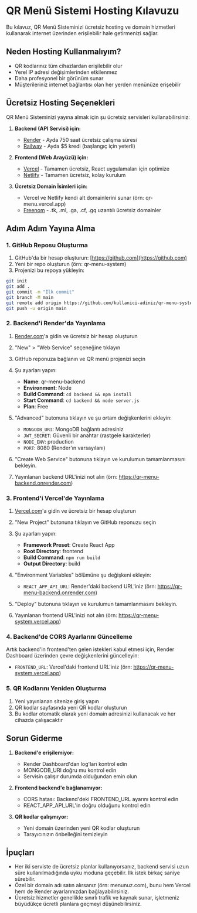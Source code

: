 # QR Menü Sistemi Hosting Kılavuzu

Bu kılavuz, QR Menü Sisteminizi ücretsiz hosting ve domain hizmetleri kullanarak internet üzerinden erişilebilir hale getirmenizi sağlar.

## Neden Hosting Kullanmalıyım?

- QR kodlarınız tüm cihazlardan erişilebilir olur
- Yerel IP adresi değişimlerinden etkilenmez
- Daha profesyonel bir görünüm sunar
- Müşterileriniz internet bağlantısı olan her yerden menünüze erişebilir

## Ücretsiz Hosting Seçenekleri

QR Menü Sisteminizi yayına almak için şu ücretsiz servisleri kullanabilirsiniz:

1. **Backend (API Servisi) için:**
   - [Render](https://render.com) - Ayda 750 saat ücretsiz çalışma süresi
   - [Railway](https://railway.app) - Ayda $5 kredi (başlangıç için yeterli)
   
2. **Frontend (Web Arayüzü) için:**
   - [Vercel](https://vercel.com) - Tamamen ücretsiz, React uygulamaları için optimize
   - [Netlify](https://netlify.com) - Tamamen ücretsiz, kolay kurulum

3. **Ücretsiz Domain İsimleri için:**
   - Vercel ve Netlify kendi alt domainlerini sunar (örn: qr-menu.vercel.app)
   - [Freenom](https://www.freenom.com) - .tk, .ml, .ga, .cf, .gq uzantılı ücretsiz domainler

## Adım Adım Yayına Alma

### 1. GitHub Reposu Oluşturma

1. GitHub'da bir hesap oluşturun: [https://github.com](https://github.com)
2. Yeni bir repo oluşturun (örn: qr-menu-system)
3. Projenizi bu repoya yükleyin:

```bash
git init
git add .
git commit -m "İlk commit"
git branch -M main
git remote add origin https://github.com/kullanici-adiniz/qr-menu-system.git
git push -u origin main
```

### 2. Backend'i Render'da Yayınlama

1. [Render.com](https://render.com)'a gidin ve ücretsiz bir hesap oluşturun
2. "New" > "Web Service" seçeneğine tıklayın
3. GitHub reponuza bağlanın ve QR menü projenizi seçin
4. Şu ayarları yapın:
   - **Name**: qr-menu-backend
   - **Environment**: Node
   - **Build Command**: `cd backend && npm install`
   - **Start Command**: `cd backend && node server.js`
   - **Plan**: Free

5. "Advanced" butonuna tıklayın ve şu ortam değişkenlerini ekleyin:
   - `MONGODB_URI`: MongoDB bağlantı adresiniz
   - `JWT_SECRET`: Güvenli bir anahtar (rastgele karakterler)
   - `NODE_ENV`: production
   - `PORT`: 8080 (Render'ın varsayılanı)

6. "Create Web Service" butonuna tıklayın ve kurulumun tamamlanmasını bekleyin.

7. Yayınlanan backend URL'inizi not alın (örn: https://qr-menu-backend.onrender.com)

### 3. Frontend'i Vercel'de Yayınlama

1. [Vercel.com](https://vercel.com)'a gidin ve ücretsiz bir hesap oluşturun
2. "New Project" butonuna tıklayın ve GitHub reponuzu seçin
3. Şu ayarları yapın:
   - **Framework Preset**: Create React App
   - **Root Directory**: frontend
   - **Build Command**: `npm run build`
   - **Output Directory**: build

4. "Environment Variables" bölümüne şu değişkeni ekleyin:
   - `REACT_APP_API_URL`: Render'daki backend URL'iniz (örn: https://qr-menu-backend.onrender.com)

5. "Deploy" butonuna tıklayın ve kurulumun tamamlanmasını bekleyin.

6. Yayınlanan frontend URL'inizi not alın (örn: https://qr-menu-system.vercel.app)

### 4. Backend'de CORS Ayarlarını Güncelleme

Artık backend'in frontend'ten gelen istekleri kabul etmesi için, Render Dashboard üzerinden çevre değişkenlerini güncelleyin:

- `FRONTEND_URL`: Vercel'daki frontend URL'iniz (örn: https://qr-menu-system.vercel.app)

### 5. QR Kodlarını Yeniden Oluşturma

1. Yeni yayınlanan sitenize giriş yapın
2. QR kodlar sayfasında yeni QR kodlar oluşturun
3. Bu kodlar otomatik olarak yeni domain adresinizi kullanacak ve her cihazda çalışacaktır

## Sorun Giderme

1. **Backend'e erişilemiyor:**
   - Render Dashboard'dan log'ları kontrol edin
   - MONGODB_URI doğru mu kontrol edin
   - Servisin çalışır durumda olduğundan emin olun

2. **Frontend backend'e bağlanamıyor:**
   - CORS hatası: Backend'deki FRONTEND_URL ayarını kontrol edin
   - REACT_APP_API_URL'in doğru olduğunu kontrol edin

3. **QR kodlar çalışmıyor:**
   - Yeni domain üzerinden yeni QR kodlar oluşturun
   - Tarayıcınızın önbelleğini temizleyin

## İpuçları

- Her iki serviste de ücretsiz planlar kullanıyorsanız, backend servisi uzun süre kullanılmadığında uyku moduna geçebilir. İlk istek birkaç saniye sürebilir.
- Özel bir domain adı satın alırsanız (örn: menunuz.com), bunu hem Vercel hem de Render ayarlarınızdan bağlayabilirsiniz.
- Ücretsiz hizmetler genellikle sınırlı trafik ve kaynak sunar, işletmeniz büyüdükçe ücretli planlara geçmeyi düşünebilirsiniz. 